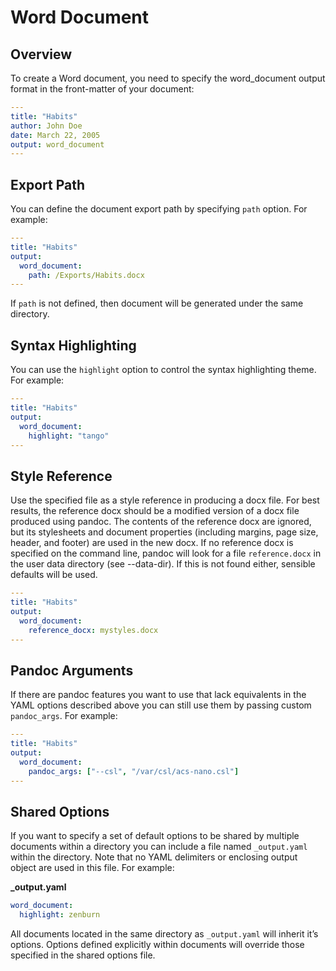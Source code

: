 # Word Document

## Overview

To create a Word document, you need to specify the word_document output format in the front-matter of your document:

```yaml
---
title: "Habits"
author: John Doe
date: March 22, 2005
output: word_document
---

```

## Export Path

You can define the document export path by specifying `path` option. For example:

```yaml
---
title: "Habits"
output:
  word_document:
    path: /Exports/Habits.docx
---

```

If `path` is not defined, then document will be generated under the same directory.

## Syntax Highlighting

You can use the `highlight` option to control the syntax highlighting theme. For example:

```yaml
---
title: "Habits"
output:
  word_document:
    highlight: "tango"
---

```

## Style Reference

Use the specified file as a style reference in producing a docx file. For best results, the reference docx should be a modified version of a docx file produced using pandoc. The contents of the reference docx are ignored, but its stylesheets and document properties (including margins, page size, header, and footer) are used in the new docx. If no reference docx is specified on the command line, pandoc will look for a file `reference.docx` in the user data directory (see --data-dir). If this is not found either, sensible defaults will be used.

```yaml
---
title: "Habits"
output:
  word_document:
    reference_docx: mystyles.docx
---

```

## Pandoc Arguments

If there are pandoc features you want to use that lack equivalents in the YAML options described above you can still use them by passing custom `pandoc_args`. For example:

```yaml
---
title: "Habits"
output:
  word_document:
    pandoc_args: ["--csl", "/var/csl/acs-nano.csl"]
---

```

## Shared Options

If you want to specify a set of default options to be shared by multiple documents within a directory you can include a file named `_output.yaml` within the directory. Note that no YAML delimiters or enclosing output object are used in this file. For example:

**\_output.yaml**

```yaml
word_document:
  highlight: zenburn
```

All documents located in the same directory as `_output.yaml` will inherit it’s options. Options defined explicitly within documents will override those specified in the shared options file.